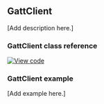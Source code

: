 ## GattClient

[Add description here.]

### GattClient class reference

[![View code](https://www.mbed.com/embed/?type=library)](https://os.mbed.com/docs/v5.7/mbed-os-api-doxy/class_gatt_client.html)

### GattClient example

[Add example here.]
